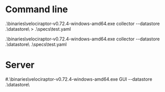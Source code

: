 
# Command line
.\binaries\velociraptor-v0.72.4-windows-amd64.exe collector --datastore .\datastore\ > .\specs\test.yaml

.\binaries\velociraptor-v0.72.4-windows-amd64.exe collector --datastore .\datastore\ .\specs\test.yaml

# Server
#.\binaries\velociraptor-v0.72.4-windows-amd64.exe GUI --datastore .\datastore\

